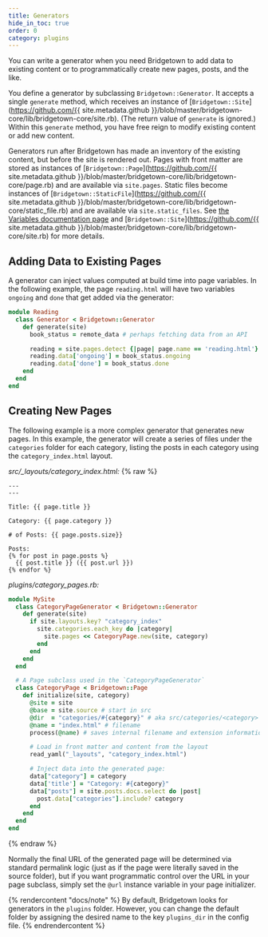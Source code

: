 ```yaml
---
title: Generators
hide_in_toc: true
order: 0
category: plugins
---
```


You can write a generator when you need Bridgetown to add data to existing content
or to programmatically create new pages, posts, and the like.

You define a generator by subclassing `Bridgetown::Generator`. It accepts a
single `generate` method, which receives an instance of
[`Bridgetown::Site`](https://github.com/{{ site.metadata.github }}/blob/master/bridgetown-core/lib/bridgetown-core/site.rb). (The return value of `generate` is
ignored.) Within this `generate` method, you have free reign to modify existing
content or add new content.

Generators run after Bridgetown has made an inventory of the existing content, but
before the site is rendered out. Pages with front matter are stored as instances of
[`Bridgetown::Page`](https://github.com/{{ site.metadata.github }}/blob/master/bridgetown-core/lib/bridgetown-core/page.rb)
and are available via `site.pages`. Static files become instances of
[`Bridgetown::StaticFile`](https://github.com/{{ site.metadata.github }}/blob/master/bridgetown-core/lib/bridgetown-core/static_file.rb)
and are available via `site.static_files`. See
[the Variables documentation page](/docs/variables/) and
[`Bridgetown::Site`](https://github.com/{{ site.metadata.github }}/blob/master/bridgetown-core/lib/bridgetown-core/site.rb)
for more details.

## Adding Data to Existing Pages

A generator can inject values computed at build time into page variables. In the
following example, the page `reading.html` will have two variables `ongoing` and `done`
that get added via the generator:

```ruby
module Reading
  class Generator < Bridgetown::Generator
    def generate(site)
      book_status = remote_data # perhaps fetching data from an API

      reading = site.pages.detect {|page| page.name == 'reading.html'}
      reading.data['ongoing'] = book_status.ongoing
      reading.data['done'] = book_status.done
    end
  end
end
```

## Creating New Pages

The following example is a more complex generator that generates new pages. In this
example, the generator will create a series of files under the `categories` folder for
each category, listing the posts in each category using the `category_index.html` layout.

*src/_layouts/category_index.html:*
{% raw %}
```liquid
---
---

Title: {{ page.title }}

Category: {{ page.category }}

# of Posts: {{ page.posts.size}}

Posts:
{% for post in page.posts %}
  {{ post.title }} ({{ post.url }})
{% endfor %}
```

*plugins/category_pages.rb:*
```ruby
module MySite
  class CategoryPageGenerator < Bridgetown::Generator
    def generate(site)
      if site.layouts.key? "category_index"
        site.categories.each_key do |category|
          site.pages << CategoryPage.new(site, category)
        end
      end
    end
  end

  # A Page subclass used in the `CategoryPageGenerator`
  class CategoryPage < Bridgetown::Page
    def initialize(site, category)
      @site = site
      @base = site.source # start in src
      @dir  = "categories/#{category}" # aka src/categories/<category>
      @name = "index.html" # filename
      process(@name) # saves internal filename and extension information

      # Load in front matter and content from the layout
      read_yaml("_layouts", "category_index.html")

      # Inject data into the generated page:
      data["category"] = category
      data['title'] = "Category: #{category}"
      data["posts"] = site.posts.docs.select do |post|
        post.data["categories"].include? category
      end
    end
  end
end
```
{% endraw %}

Normally the final URL of the generated page will be determined via standard permalink
logic (just as if the page were literally saved in the source folder), but if you want
programmatic control over the URL in your page subclass, simply set the `@url` instance
variable in your page initializer.

{% rendercontent "docs/note" %}
By default, Bridgetown looks for generators in the `plugins` folder. However, you can
change the default folder by assigning the desired name to the key `plugins_dir` in the
config file.
{% endrendercontent %}

